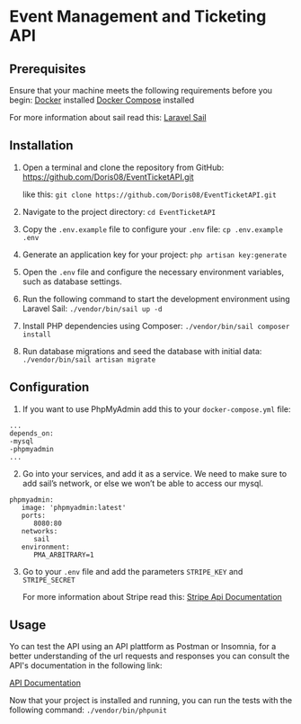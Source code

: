 ﻿# Event Management and Ticketing API

## Prerequisites

Ensure that your machine meets the following requirements before you begin:
[Docker](https://www.docker.com/get-started) installed
[Docker Compose](https://docs.docker.com/compose/install/) installed

For more information about sail read this:
[Laravel Sail](https://laravel.com/docs/10.x/sail)

## Installation

1. Open a terminal and clone the repository from GitHub:
   https://github.com/Doris08/EventTicketAPI.git

    like this:
    `git clone https://github.com/Doris08/EventTicketAPI.git`

2. Navigate to the project directory:
   `cd EventTicketAPI`

3. Copy the `.env.example` file to configure your `.env` file:
   `cp .env.example .env`

4. Generate an application key for your project:
   `php artisan key:generate`

5. Open the `.env` file and configure the necessary environment variables, such as database settings.

6. Run the following command to start the development environment using Laravel Sail:
   `./vendor/bin/sail up -d`

7. Install PHP dependencies using Composer:
   `./vendor/bin/sail composer install`

8. Run database migrations and seed the database with initial data:
   `./vendor/bin/sail artisan migrate`

## Configuration

1.  If you want to use PhpMyAdmin add this to your `docker-compose.yml` file:

```
...
depends_on:
-mysql
-phpmyadmin
...
```

2. Go into your services, and add it as a service. We need to make sure to add sail’s network, or else we won’t be able to access our mysql.

```
phpmyadmin:
   image: 'phpmyadmin:latest'
   ports:
      8080:80
   networks:
      sail
   environment:
      PMA_ARBITRARY=1
```

3. Go to your `.env` file and add the parameters
   `STRIPE_KEY` and `STRIPE_SECRET`

    For more information about Stripe read this:
    [Stripe Api Documentation](https://stripe.com/docs/api)

## Usage

Yo can test the API using an API plattform as Postman or Insomnia, for a better understanding of the url requests and responses you can consult the API's documentation in the following link:

[API Documentation](https://api-event-tickets.stoplight.io/docs/apiticketevents/branches/main)

Now that your project is installed and running, you can run the tests with the following command:
`./vendor/bin/phpunit`
